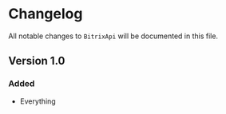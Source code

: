 # Changelog

All notable changes to `BitrixApi` will be documented in this file.

## Version 1.0

### Added
- Everything
